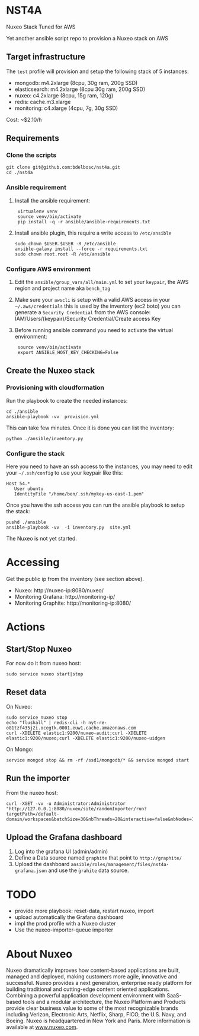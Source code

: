 # NST4A

 Nuxeo Stack Tuned for AWS 

 Yet another ansible script repo to provision a Nuxeo stack on AWS


## Target infrastructure

The `test` profile will provision and setup the following stack of 5 instances:

- mongodb: m4.2xlarge (8cpu, 30g ram, 200g SSD)
- elasticsearch: m4.2xlarge (8cpu 30g ram, 200g SSD)
- nuxeo: c4.2xlarge (8cpu, 15g ram, 120g)
- redis: cache.m3.xlarge
- monitoring: c4.xlarge (4cpu, 7g, 30g SSD)

Cost: ~$2.10/h

## Requirements


### Clone the scripts

    git clone git@github.com:bdelbosc/nst4a.git
    cd ./nst4a

### Ansible requirement

1. Install the ansible requirement:
       
        virtualenv venv
        source venv/bin/activate
        pip install -q -r ansible/ansible-requirements.txt


2.  Install ansible plugin, this require a write access to `/etc/ansible` 

        sudo chown $USER.$USER -R /etc/ansible
        ansible-galaxy install --force -r requirements.txt
        sudo chown root.root -R /etc/ansible


### Configure AWS environment

1. Edit the `ansible/group_vars/all/main.yml` to set your `keypair`, the AWS region and project name aka `bench_tag`

2. Make sure your `awscli` is setup with a valid AWS access in your `~/.aws/credentials` this is used by the inventory (ec2 boto)
   you can generate a `Security Credential` from the AWS console: IAM/Users/(keypair)/Security Credential/Create access Key

3. Before running ansible command you need to activate the virtual environment:

        source venv/bin/activate
        export ANSIBLE_HOST_KEY_CHECKING=False


## Create the Nuxeo stack

### Provisioning with cloudformation


Run the playbook to create the needed instances:

    cd ./ansible
    ansible-playbook -vv  provision.yml
 
This can take few minutes. Once it is done you can list the inventory:

    python ./ansible/inventory.py


### Configure the stack

Here you need to have an ssh access to the instances, you may need to edit your `~/.ssh/config` to use your keypair like this:
  
    Host 54.*
       User ubuntu
       IdentityFile "/home/ben/.ssh/mykey-us-east-1.pem"


Once you have the ssh access you can run the ansible playbook to setup the stack:
  

    pushd ./ansible
    ansible-playbook -vv  -i inventory.py  site.yml


The Nuxeo is not yet started.


# Accessing

Get the public ip from the inventory (see section above).

- Nuxeo: http://nuxeo-ip:8080/nuxeo/
- Monitoring Grafana: http://monitoring-ip/
- Monitoring Graphite: http://monitoring-ip:8080/

# Actions
 
## Start/Stop Nuxeo

For now do it from nuxeo host:

    sudo service nuxeo start|stop

## Reset data
 
On Nuxeo:
 

    sudo service nuxeo stop
    echo "flushall" | redis-cli -h nyt-re-o81tzf435j2i.ocegtk.0001.euw1.cache.amazonaws.com
    curl -XDELETE elastic1:9200/nuxeo-audit;curl -XDELETE elastic1:9200/nuxeo;curl -XDELETE elastic1:9200/nuxeo-uidgen

On Mongo:

    service mongod stop && rm -rf /ssd1/mongodb/* && service mongod start
 
 
## Run the importer

From the nuxeo host:
 
    curl -XGET -vv -u Administrator:Administrator "http://127.0.0.1:8080/nuxeo/site/randomImporter/run?targetPath=/default-domain/workspaces&batchSize=30&nbThreads=20&interactive=false&nbNodes=1000000&fileSizeKB=0&bulkMode=true&onlyText=false&withProperties=true&blockAsyncProcessing=true&blockSyncPostCommitProcessing=true&lang=en_US"


## Upload the Grafana dashboard

1. Log into the grafana UI (admin/admin)
2. Define a Data source named `graphite` that point to `http://graphite/`
3. Upload the dashboard `ansible/roles/management/files/nst4a-grafana.json` and use the ̀`grahite` data source.

# TODO

- provide more playbook: reset-data, restart nuxeo, import
- upload automatically the Grafana dashboard
- impl the prod profile with a Nuxeo cluster
- Use the nuxeo-importer-queue importer

# About Nuxeo

Nuxeo dramatically improves how content-based applications are built, managed and deployed, making customers more agile, innovative and successful. Nuxeo provides a next generation, enterprise ready platform for building traditional and cutting-edge content oriented applications. Combining a powerful application development environment with SaaS-based tools and a modular architecture, the Nuxeo Platform and Products provide clear business value to some of the most recognizable brands including Verizon, Electronic Arts, Netflix, Sharp, FICO, the U.S. Navy, and Boeing. Nuxeo is headquartered in New York and Paris. More information is available at www.nuxeo.com.
